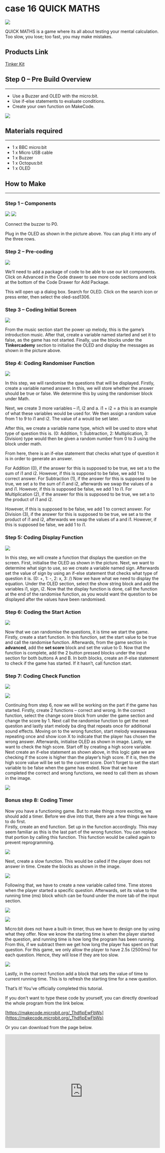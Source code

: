 # case 16 QUICK MATHS 

![](./images/qypElZv.jpg)

QUICK MATHS is a game where its all about testing your mental calculation. Too slow, you lose; too fast, you may make mistakes.

## Products Link

[Tinker Kit](https://shop.elecfreaks.com/products/elecfreaks-micro-bit-tinker-kit-without-micro-bit-board?_pos=1&_sid=a3579b340&_ss=r)

## Step 0 – Pre Build Overview  
---  

- Use a Buzzer and OLED with the micro:bit.
- Use if-else statements to evaluate conditions.
- Create your own function on MakeCode.

![](./images/PBa7qli.jpg)


## Materials required  
---  

- 1 x BBC micro:bit  
- 1 x Micro USB cable  
- 1 x Buzzer  
- 1 x Octopus:bit
- 1 x OLED 


## How to Make    
---  

### Step 1 – Components  

![](./images/3Q95A0p.jpg)
![](./images/E9DHJw6.jpg)

Connect the buzzer to P0.

Plug in the OLED as shown in the picture above. You can plug it into any of the three rows.


### Step 2 – Pre-coding  

![](./images/S54AWdC.png)

We’ll need to add a package of code to be able to use our kit components. Click on Advanced in the Code drawer to see more code sections and look at the bottom of the Code Drawer for Add Package.

This will open up a dialog box. Search for OLED. Click on the search icon or press enter, then select the oled-ssd1306.


### Step 3 – Coding Initial Screen  

![](./images/84GEN3d.png)

From the music section start the power up melody, this is the game’s introduction music.
After that, create a variable named started and set it to false, as the game has not started.
Finally, use the blocks under the **Tinkercademy** section to initialise the OLED and display the messages as shown in the picture above.


### Step 4: Coding Randomiser Function  

![](./images/LDYsmUU.png)

In this step, we will randomise the questions that will be displayed.
Firstly, create a variable named answer. In this, we will store whether the answer should be true or false. We determine this by using the randomiser block under Math.

Next, we create 3 more variables – i1, i2 and a.
i1 + i2 = a this is an example of what these variables would be used for.
We then assign a random value from 1 to 9 to i1 and i2. The value of a would be set later.

After this, we create a variable name type, which will be used to store what type of question this is. 
(0: Addition, 1: Subtraction, 2: Multiplication, 3: Division)
type would then be given a random number from 0 to 3 using the block under math.

From here, there is an if-else statement that checks what type of question it is in order to generate an answer.

For Addition (0), if the answer for this is supposed to be true, we set a to the sum of i1 and i2. However, if this is supposed to be false, we add 1 to correct answer.
For Subtraction (1), if the answer for this is supposed to be true, we set a to the sum of i1 and i2, afterwards we swap the values of a and i1. However, if this is supposed be false, we add 1 to i1.
For Multiplication (2), if the answer for this is supposed to be true, we set a to the product of i1 and i2. 

However, if this is supposed to be false, we add 1 to correct answer.
For Division (3), if the answer for this is supposed to be true, we set a to the product of i1 and i2, afterwards we swap the values of a and i1. However, if this is supposed be false, we add 1 to i1.


### Step 5: Coding Display Function  

![](./images/ZzddjR4.png)

In this step, we will create a function that displays the question on the screen.
First, initialise the OLED as shown in the picture.
Next, we want to determine what sign to use, so we create a variable named sign.
Afterwards set the value of sign by using an if-else statement that checks what type of question it is.
(0: +, 1: -, 2: x, 3: /)
Now we have what we need to display the equation.
Under the OLED section, select the show string block and add the variables i1, sign, i2.
Now that the display function is done, call the function at the end of the randomise function, as you would want the question to be displayed after the values have been randomised.


### Step 6: Coding the Start Action  

![](./images/aBB2MTL.png)

Now that we can randomise the questions, it is time we start the game.
Firstly, create a start function. In this function, set the start value to be true and call the randomise function. Afterwards, from the game section in **advanced**, add the **set score** block and set the value to 0.
Now that the function is complete, add the 2 button pressed blocks under the input section for both buttons A and B. In both blocks, create an if-else statement to check if the game has started. If it hasn’t, call function start.


### Step 7: Coding Check Function  

![](./images/wc9syCp.png)

![](./images/yNpMdBa.png)

Continuing from step 6, now we will be working on the part if the game has started.
Firstly, create 2 functions – correct and wrong. In the correct function, select the change score block from under the game section and change the score by 1. Next call the randomise function to get the next question and lastly start melody ba ding that repeats once for additional sound effects.
Moving on to the wrong function, start melody wawawawaa repeating once and show icon X to indicate that the player has chosen the wrong answer. Afterwards, initialise OLED as shown in image.
Lastly, we want to check the high score. Start off by creating a high score variable. Next create an if-else statement as shown above, in this logic gate we are checking if the score is higher than the player’s high score. If it is, then the high score value will be set to the current score.
Don't forget to set the start variable to be false when the game has ended.
Now that we have completed the correct and wrong functions, we need to call them as shown in the image.

![](./images/MvJMuie.png)


### Bonus step 8: Coding Timer  

Now you have a functioning game. But to make things more exciting, we should add a timer. Before we dive into that, there are a few things we have to do first.  
Firstly, create an end function. Set up in the function accordingly. This may seem familiar as this is the last part of the wrong function. You can replace that portion by calling this function. This function would be called again to prevent reprogramming.  

![](./images/INcOT8m.png)  

Next, create a slow function. This would be called if the player does not answer in time. Create the blocks as shown in the image.  

![](./images/PqeTeSO.png)  

Following that, we have to create a new variable called time. Time stores when the player started a specific question. Afterwards, set its value to the running time (ms) block which can be found under the more tab of the input section.  

![](./images/EB9eNyZ.png)  

![](./images/uY3dCHx.png)  

Micro:bit does not have a built-in timer, thus we have to design one by using what they offer. Now we know the starting time is when the player started the question, and running time is how long the program has been running. From this, if we subtract them we get how long the player has spent on that question. For this game, we only allow the player to have 2.5s (2500ms) for each question. Hence, they will lose if they are too slow.  

![](./images/KKj95t1.png)  

Lastly, in the correct function add a block that sets the value of time to current running time. This is to refresh the starting time for a new question.  

That’s it! You’ve officially completed this tutorial.   

If you don't want to type these code by yourself, you can directly download the whole program from the link below.  

[https://makecode.microbit.org/_ThdfipEwFbWs](https://makecode.microbit.org/_ThdfipEwFbWs)  

Or you can download from the page below.  

<div style="position:relative;height:calc(300px + 5em);width:100%;overflow:hidden;"><iframe style="position:absolute;top:0;left:0;width:100%;height:100%;" src="https://makecode.microbit.org/---codeembed#pub:_Dfm49qVd8MDA" allowfullscreen="allowfullscreen" frameborder="0" sandbox="allow-scripts allow-same-origin"></iframe></div>
